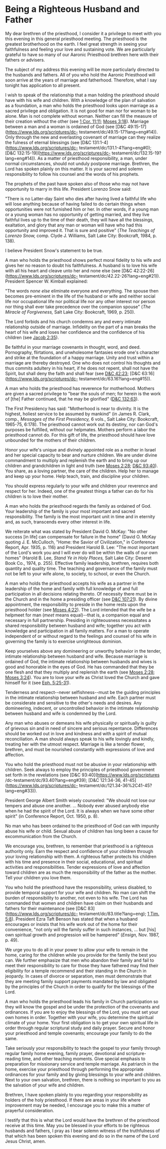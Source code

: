 # Being a Righteous Husband and Father

My dear brethren of the priesthood, I consider it a privilege to meet with you
this evening in this general priesthood meeting. The priesthood is the
greatest brotherhood on the earth. I feel great strength in seeing your
faithfulness and feeling your love and sustaining vote. We are particularly
grateful to have so many of our Aaronic Priesthood brethren here with their
fathers or advisers.

The subject of my address this evening will be more particularly directed to
the husbands and fathers. All of you who hold the Aaronic Priesthood will soon
arrive at the years of marriage and fatherhood. Therefore, what I say tonight
has application to all present.

I wish to speak of the relationship that a man holding the priesthood should
have with his wife and children. With a knowledge of the plan of salvation as
a foundation, a man who holds the priesthood looks upon marriage as a sacred
privilege and obligation. It is not good for man nor for woman to be alone.
Man is not complete without woman. Neither can fill the measure of their
creation without the other (see [1 Cor.
11:11](https://www.lds.org/scriptures/nt/1-cor/11.11?lang=eng#10); [Moses
3:18](https://www.lds.org/scriptures/pgp/moses/3.18?lang=eng#17)). Marriage
between a man and a woman is ordained of God (see [D&amp;C
49:15-17](https://www.lds.org/scriptures/dc-
testament/dc/49.15-17?lang=eng#14)). Only through the new and everlasting
covenant of marriage can they realize the fulness of eternal blessings (see
[D&amp;C 131:1-4](https://www.lds.org/scriptures/dc-
testament/dc/131.1-4?lang=eng#0); [D&amp;C
132:15-19](https://www.lds.org/scriptures/dc-
testament/dc/132.15-19?lang=eng#14)). As a matter of priesthood
responsibility, a man, under normal circumstances, should not unduly postpone
marriage. Brethren, the Lord has spoken plainly on this matter. It is your
sacred and solemn responsibility to follow his counsel and the words of his
prophets.

The prophets of the past have spoken also of those who may not have
opportunity to marry in this life. President Lorenzo Snow said:

"There is no Latter-day Saint who dies after having lived a faithful life who
will lose anything because of having failed to do certain things when
opportunities were not furnished him or her. In other words, if a young man or
a young woman has no opportunity of getting married, and they live faithful
lives up to the time of their death, they will have all the blessings,
exaltation, and glory that any man or woman will have who had this opportunity
and improved it. That is sure and positive" (_The Teachings of Lorenzo Snow,_
comp. Clyde J. Williams, Salt Lake City: Bookcraft, 1984, p. 138).

I believe President Snow's statement to be true.

A man who holds the priesthood shows perfect moral fidelity to his wife and
gives her no reason to doubt his faithfulness. A husband is to love his wife
with all his heart and cleave unto her and none else (see [D&amp;C
42:22-26](https://www.lds.org/scriptures/dc-
testament/dc/42.22-26?lang=eng#21)). President Spencer W. Kimball explained:

"The words _none else_ eliminate everyone and everything. The spouse then
becomes pre-eminent in the life of the husband or wife and neither social life
nor occupational life nor political life nor any other interest nor person nor
thing shall ever take precedence over the companion spouse" (_The Miracle of
Forgiveness,_ Salt Lake City: Bookcraft, 1969, p. 250).

The Lord forbids and his church condemns any and every intimate relationship
outside of marriage. Infidelity on the part of a man breaks the heart of his
wife and loses her confidence and the confidence of his children (see [Jacob
2:35](https://www.lds.org/scriptures/bofm/jacob/2.35?lang=eng#34)).

Be faithful in your marriage covenants in thought, word, and deed.
Pornography, flirtations, and unwholesome fantasies erode one's character and
strike at the foundation of a happy marriage. Unity and trust within a
marriage are thereby destroyed. One who does not control his thoughts and thus
commits adultery in his heart, if he does not repent, shall not have the
Spirit, but shall deny the faith and shall fear (see [D&amp;C
42:23](https://www.lds.org/scriptures/dc-testament/dc/42.23?lang=eng#22);
[D&amp;C 63:16](https://www.lds.org/scriptures/dc-
testament/dc/63.16?lang=eng#15)).

A man who holds the priesthood has reverence for motherhood. Mothers are given
a sacred privilege to "bear the souls of men; for herein is the work of [the]
Father continued, that he may be glorified" ([D&amp;C
132:63](https://www.lds.org/scriptures/dc-testament/dc/132.63?lang=eng#62)).

The First Presidency has said: "Motherhood is near to divinity. It is the
highest, holiest service to be assumed by mankind" (in James R. Clark, comp.,
_Messages of the First Presidency,_ 6 vols., Salt Lake City: Bookcraft,
1965-75, 6:178). The priesthood cannot work out its destiny, nor can God's
purposes be fulfilled, without our helpmates. Mothers perform a labor the
priesthood cannot do. For this gift of life, the priesthood should have love
unbounded for the mothers of their children.

Honor your wife's unique and divinely appointed role as a mother in Israel and
her special capacity to bear and nurture children. We are under divine
commandment to multiply and replenish the earth and to bring up our children
and grandchildren in light and truth (see [Moses
2:28](https://www.lds.org/scriptures/pgp/moses/2.28?lang=eng#27); [D&amp;C
93:40](https://www.lds.org/scriptures/dc-testament/dc/93.40?lang=eng#39)). You
share, as a loving partner, the care of the children. Help her to manage and
keep up your home. Help teach, train, and discipline your children.

You should express regularly to your wife and children your reverence and
respect for her. Indeed, one of the greatest things a father can do for his
children is to love their mother.

A man who holds the priesthood regards the family as ordained of God. Your
leadership of the family is your most important and sacred responsibility. The
family is the most important unit in time and in eternity and, as such,
transcends every other interest in life.

We reiterate what was stated by President David O. McKay: "No other success
[in life] can compensate for failure in the home" (David O. McKay quoting J.
E. McCulloch, "Home: the Savior of Civilization," in Conference Report, Apr.
1935, p. 116) and President Harold B. Lee: "The most important of the Lord's
work you and I will ever do will be within the walls of our own homes" (Harold
B. Lee, _Stand Ye in Holy Places,_ Salt Lake City: Deseret Book Co., 1974, p.
255). Effective family leadership, brethren, requires both quantity and
quality time. The teaching and governance of the family must not be left to
your wife alone, to society, to school, or even the Church.

A man who holds the priesthood accepts his wife as a partner in the leadership
of the home and family with full knowledge of and full participation in all
decisions relating thereto. Of necessity there must be in the Church and in
the home a presiding officer (see [D&amp;C
107:21](https://www.lds.org/scriptures/dc-testament/dc/107.21?lang=eng#20)).
By divine appointment, the responsibility to preside in the home rests upon
the priesthood holder (see [Moses
4:22](https://www.lds.org/scriptures/pgp/moses/4.22?lang=eng#21)). The Lord
intended that the wife be a helpmeet for man (_meet_ means equal)--that is, a
companion equal and necessary in full partnership. Presiding in righteousness
necessitates a shared responsibility between husband and wife; together you
act with knowledge and participation in all family matters. For a man to
operate independent of or without regard to the feelings and counsel of his
wife in governing the family is to exercise unrighteous dominion.

Keep yourselves above any domineering or unworthy behavior in the tender,
intimate relationship between husband and wife. Because marriage is ordained
of God, the intimate relationship between husbands and wives is good and
honorable in the eyes of God. He has commanded that they be one flesh and that
they multiply and replenish the earth (see [Moses
2:28](https://www.lds.org/scriptures/pgp/moses/2.28?lang=eng#27); [Moses
3:24](https://www.lds.org/scriptures/pgp/moses/3.24?lang=eng#23)). You are to
love your wife as Christ loved the Church and gave himself for it (see [Eph.
5:25-31](https://www.lds.org/scriptures/nt/eph/5.25-31?lang=eng#24)).

Tenderness and respect--never selfishness--must be the guiding principles in
the intimate relationship between husband and wife. Each partner must be
considerate and sensitive to the other's needs and desires. Any domineering,
indecent, or uncontrolled behavior in the intimate relationship between
husband and wife is condemned by the Lord.

Any man who abuses or demeans his wife physically or spiritually is guilty of
grievous sin and in need of sincere and serious repentance. Differences should
be worked out in love and kindness and with a spirit of mutual reconciliation.
A man should always speak to his wife lovingly and kindly, treating her with
the utmost respect. Marriage is like a tender flower, brethren, and must be
nourished constantly with expressions of love and affection.

You who hold the priesthood must not be abusive in your relationship with
children. Seek always to employ the principles of priesthood government set
forth in the revelations (see [D&amp;C 93:40](https://www.lds.org/scriptures
/dc-testament/dc/93.40?lang=eng#39); [D&amp;C 121:34-36,
41-45](https://www.lds.org/scriptures/dc-
testament/dc/121.34-36%2C41-45?lang=eng#33)).

President George Albert Smith wisely counseled: "We should not lose our
tempers and abuse one another. ... Nobody ever abused anybody else when he had
the spirit of the Lord. It is always when we have some other spirit" (in
Conference Report, Oct. 1950, p. 8).

No man who has been ordained to the priesthood of God can with impunity abuse
his wife or child. Sexual abuse of children has long been a cause for
excommunication from the Church.

We encourage you, brethren, to remember that priesthood is a righteous
authority only. Earn the respect and confidence of your children through your
loving relationship with them. A righteous father protects his children with
his time and presence in their social, educational, and spiritual activities
and responsibilities. Tender expressions of love and affection toward children
are as much the responsibility of the father as the mother. Tell your children
you love them.

You who hold the priesthood have the responsibility, unless disabled, to
provide temporal support for your wife and children. No man can shift the
burden of responsibility to another, not even to his wife. The Lord has
commanded that women and children have claim on their husbands and fathers for
their maintenance (see [D&amp;C 83](https://www.lds.org/scriptures/dc-
testament/dc/83.title?lang=eng); [1 Tim.
5:8](https://www.lds.org/scriptures/nt/1-tim/5.8?lang=eng#7)). President Ezra
Taft Benson has stated that when a husband encourages or insists that his wife
work out of the home for their convenience, "not only will the family suffer
in such instances, ... but [his] own spiritual growth and progression will be
hampered" (_Ensign,_ Nov. 1987, p. 49).

We urge you to do all in your power to allow your wife to remain in the home,
caring for the children while you provide for the family the best you can. We
further emphasize that men who abandon their family and fail to meet their
responsibility to care for those they have fathered may find their eligibility
for a temple recommend and their standing in the Church in jeopardy. In cases
of divorce or separation, men must demonstrate that they are meeting family
support payments mandated by law and obligated by the principles of the Church
in order to qualify for the blessings of the Lord.

A man who holds the priesthood leads his family in Church participation so
they will know the gospel and be under the protection of the covenants and
ordinances. If you are to enjoy the blessings of the Lord, you must set your
own homes in order. Together with your wife, you determine the spiritual
climate of your home. Your first obligation is to get your own spiritual life
in order through regular scriptural study and daily prayer. Secure and honor
your priesthood and temple covenants; encourage your family to do the same.

Take seriously your responsibility to teach the gospel to your family through
regular family home evening, family prayer, devotional and scripture-reading
time, and other teaching moments. Give special emphasis to preparation for
missionary service and temple marriage. As patriarch in the home, exercise
your priesthood through performing the appropriate ordinances for your family
and by giving blessings to your wife and children. Next to your own salvation,
brethren, there is nothing so important to you as the salvation of your wife
and children.

Brethren, I have spoken plainly to you regarding your responsibility as
holders of the holy priesthood. If there are areas in your life where
improvement may be needed, I encourage you to make this a matter of prayerful
consideration.

I testify that this is what the Lord would have the brethren of the priesthood
receive at this time. May you be blessed in your efforts to be righteous
husbands and fathers, I pray as I bear solemn witness of the truthfulness of
that which has been spoken this evening and do so in the name of the Lord
Jesus Christ, amen.


